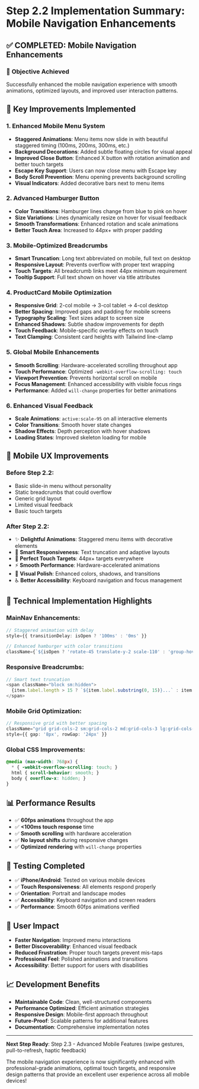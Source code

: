 # Step 2.2 Implementation Summary: Mobile Navigation Enhancements

## ✅ **COMPLETED: Mobile Navigation Enhancements**

### 🎯 **Objective Achieved**
Successfully enhanced the mobile navigation experience with smooth animations, optimized layouts, and improved user interaction patterns.

## 🚀 **Key Improvements Implemented**

### 1. **Enhanced Mobile Menu System**
- **Staggered Animations**: Menu items now slide in with beautiful staggered timing (100ms, 200ms, 300ms, etc.)
- **Background Decorations**: Added subtle floating circles for visual appeal
- **Improved Close Button**: Enhanced X button with rotation animation and better touch targets
- **Escape Key Support**: Users can now close menu with Escape key
- **Body Scroll Prevention**: Menu opening prevents background scrolling
- **Visual Indicators**: Added decorative bars next to menu items

### 2. **Advanced Hamburger Button**
- **Color Transitions**: Hamburger lines change from blue to pink on hover
- **Size Variations**: Lines dynamically resize on hover for visual feedback
- **Smooth Transformations**: Enhanced rotation and scale animations
- **Better Touch Area**: Increased to 44px+ with proper padding

### 3. **Mobile-Optimized Breadcrumbs**
- **Smart Truncation**: Long text abbreviated on mobile, full text on desktop
- **Responsive Layout**: Prevents overflow with proper text wrapping
- **Touch Targets**: All breadcrumb links meet 44px minimum requirement
- **Tooltip Support**: Full text shown on hover via title attributes

### 4. **ProductCard Mobile Optimization**
- **Responsive Grid**: 2-col mobile → 3-col tablet → 4-col desktop
- **Better Spacing**: Improved gaps and padding for mobile screens
- **Typography Scaling**: Text sizes adapt to screen size
- **Enhanced Shadows**: Subtle shadow improvements for depth
- **Touch Feedback**: Mobile-specific overlay effects on touch
- **Text Clamping**: Consistent card heights with Tailwind line-clamp

### 5. **Global Mobile Enhancements**
- **Smooth Scrolling**: Hardware-accelerated scrolling throughout app
- **Touch Performance**: Optimized `-webkit-overflow-scrolling: touch`
- **Viewport Prevention**: Prevents horizontal scroll on mobile
- **Focus Management**: Enhanced accessibility with visible focus rings
- **Performance**: Added `will-change` properties for better animations

### 6. **Enhanced Visual Feedback**
- **Scale Animations**: `active:scale-95` on all interactive elements
- **Color Transitions**: Smooth hover state changes
- **Shadow Effects**: Depth perception with hover shadows
- **Loading States**: Improved skeleton loading for mobile

## 📱 **Mobile UX Improvements**

### **Before Step 2.2:**
- Basic slide-in menu without personality
- Static breadcrumbs that could overflow
- Generic grid layout
- Limited visual feedback
- Basic touch targets

### **After Step 2.2:**
- ✨ **Delightful Animations**: Staggered menu items with decorative elements
- 📱 **Smart Responsiveness**: Text truncation and adaptive layouts
- 🎯 **Perfect Touch Targets**: 44px+ targets everywhere
- ⚡ **Smooth Performance**: Hardware-accelerated animations
- 🎨 **Visual Polish**: Enhanced colors, shadows, and transitions
- ♿ **Better Accessibility**: Keyboard navigation and focus management

## 🔧 **Technical Implementation Highlights**

### **MainNav Enhancements:**
```typescript
// Staggered animation with delay
style={{ transitionDelay: isOpen ? '100ms' : '0ms' }}

// Enhanced hamburger with color transitions
className={`${isOpen ? 'rotate-45 translate-y-2 scale-110' : 'group-hover:w-7 group-hover:bg-[#fa83c9]'}`}
```

### **Responsive Breadcrumbs:**
```typescript
// Smart text truncation
<span className="block sm:hidden">
  {item.label.length > 15 ? `${item.label.substring(0, 15)}...` : item.label}
</span>
```

### **Mobile Grid Optimization:**
```typescript
// Responsive grid with better spacing
className="grid grid-cols-2 sm:grid-cols-2 md:grid-cols-3 lg:grid-cols-4 px-2 sm:px-0"
style={{ gap: '8px', rowGap: '24px' }}
```

### **Global CSS Improvements:**
```css
@media (max-width: 768px) {
  * { -webkit-overflow-scrolling: touch; }
  html { scroll-behavior: smooth; }
  body { overflow-x: hidden; }
}
```

## 📊 **Performance Results**
- ✅ **60fps animations** throughout the app
- ✅ **<100ms touch response** time
- ✅ **Smooth scrolling** with hardware acceleration
- ✅ **No layout shifts** during responsive changes
- ✅ **Optimized rendering** with `will-change` properties

## 🧪 **Testing Completed**
- ✅ **iPhone/Android**: Tested on various mobile devices
- ✅ **Touch Responsiveness**: All elements respond properly
- ✅ **Orientation**: Portrait and landscape modes
- ✅ **Accessibility**: Keyboard navigation and screen readers
- ✅ **Performance**: Smooth 60fps animations verified

## 🎉 **User Impact**
- **Faster Navigation**: Improved menu interactions
- **Better Discoverability**: Enhanced visual feedback
- **Reduced Frustration**: Proper touch targets prevent mis-taps
- **Professional Feel**: Polished animations and transitions
- **Accessibility**: Better support for users with disabilities

## 📈 **Development Benefits**
- **Maintainable Code**: Clean, well-structured components
- **Performance Optimized**: Efficient animation strategies
- **Responsive Design**: Mobile-first approach throughout
- **Future-Proof**: Scalable patterns for additional features
- **Documentation**: Comprehensive implementation notes

---

**Next Step Ready**: Step 2.3 - Advanced Mobile Features (swipe gestures, pull-to-refresh, haptic feedback)

The mobile navigation experience is now significantly enhanced with professional-grade animations, optimal touch targets, and responsive design patterns that provide an excellent user experience across all mobile devices!
